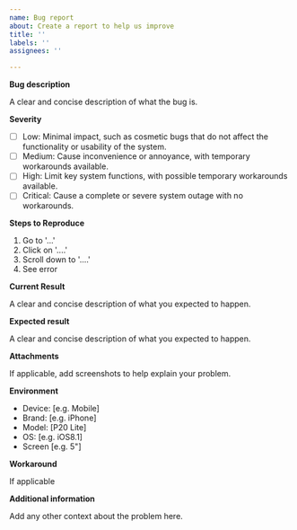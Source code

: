 ```yaml
---
name: Bug report
about: Create a report to help us improve
title: ''
labels: ''
assignees: ''

---
```

 
**Bug description**

A clear and concise description of what the bug is.

**Severity**
- [ ] Low: Minimal impact, such as cosmetic bugs that do not affect the functionality or usability of the system.
- [ ] Medium: Cause inconvenience or annoyance, with temporary workarounds available.
- [ ] High: Limit key system functions, with possible temporary workarounds available.
- [ ] Critical: Cause a complete or severe system outage with no workarounds.

**Steps to Reproduce**
1. Go to '...'
2. Click on '....'
3. Scroll down to '....'
4. See error

**Current Result**

A clear and concise description of what you expected to happen.

**Expected result**

A clear and concise description of what you expected to happen.
   
**Attachments**

If applicable, add screenshots to help explain your problem.

**Environment**
 - Device: [e.g. Mobile]
 - Brand: [e.g. iPhone]
 - Model: [P20 Lite]
 - OS: [e.g. iOS8.1]
 - Screen [e.g. 5"]
   
**Workaround**

If applicable

**Additional information**

Add any other context about the problem here.
